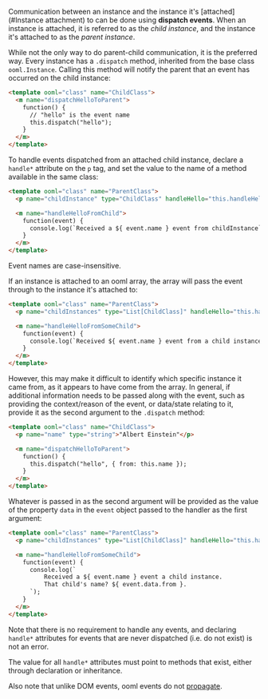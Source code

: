 Communication between an instance and the instance it's [attached](#Instance attachment) to can be done using **dispatch events**. When an instance is attached, it is referred to as the *child instance*, and the instance it's attached to as the *parent instance*.

While not the only way to do parent-child communication, it is the preferred way. Every instance has a `.dispatch` method, inherited from the base class `ooml.Instance`. Calling this method will notify the parent that an event has occurred on the child instance:

```html
<template ooml="class" name="ChildClass">
  <m name="dispatchHelloToParent">
    function() {
      // "hello" is the event name
      this.dispatch("hello");
    }
  </m>
</template>
```

To handle events dispatched from an attached child instance, declare a `handle*` attribute on the `p` tag, and set the value to the name of a method available in the same class:

```html
<template ooml="class" name="ParentClass">
  <p name="childInstance" type="ChildClass" handleHello="this.handleHelloFromChild">{}</p>

  <m name="handleHelloFromChild">
    function(event) {
      console.log(`Received a ${ event.name } event from childInstance`);
    }
  </m>
</template>
```

Event names are case-insensitive.

If an instance is attached to an ooml array, the array will pass the event through to the instance it's attached to:

```html
<template ooml="class" name="ParentClass">
  <p name="childInstances" type="List[ChildClass]" handleHello="this.handleHelloFromSomeChild">[]</p>

  <m name="handleHelloFromSomeChild">
    function(event) {
      console.log(`Received ${ event.name } event from a child instance in the array childInstances`);
    }
  </m>
</template>
```

However, this may make it difficult to identify which specific instance it came from, as it appears to have come from the array. In general, if additional information needs to be passed along with the event, such as providing the context/reason of the event, or data/state relating to it, provide it as the second argument to the `.dispatch` method:

```html
<template ooml="class" name="ChildClass">
  <p name="name" type="string">"Albert Einstein"</p>

  <m name="dispatchHelloToParent">
    function() {
      this.dispatch("hello", { from: this.name });
    }
  </m>
</template>
```

Whatever is passed in as the second argument will be provided as the value of the property `data` in the `event` object passed to the handler as the first argument:

```html
<template ooml="class" name="ParentClass">
  <p name="childInstances" type="List[ChildClass]" handleHello="this.handleHelloFromSomeChild">[]</p>

  <m name="handleHelloFromSomeChild">
    function(event) {
      console.log(`
          Received a ${ event.name } event a child instance.
          That child's name? ${ event.data.from }.
      `);
    }
  </m>
</template>
```

Note that there is no requirement to handle any events, and declaring `handle*` attributes for events that are never dispatched (i.e. do not exist) is not an error.

The value for all `handle*` attributes must point to methods that exist, either through declaration or inheritance.

Also note that unlike DOM events, ooml events do not [propagate](https://www.w3.org/TR/DOM-Level-3-Events/#event-flow).
